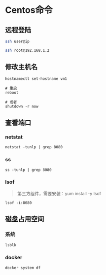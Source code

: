 # Centos命令

## 远程登陆

```bash
ssh user@ip

ssh root@192.168.1.2
```

## 修改主机名

```shell
hostnamectl set-hostname vm1

# 重启
reboot

# 或者
shutdown -r now
```

## 查看端口

### netstat

```shell
netstat -tunlp | grep 8080
```

### ss

```shell
ss -tunlp | grep 8080
```

### lsof

> 第三方组件，需要安装：yum install -y lsof

```shell
lsof -i:8080
```

## 磁盘占用空间

### 系统

```sh
lsblk
```

### docker 

```sh
docker system df
```

